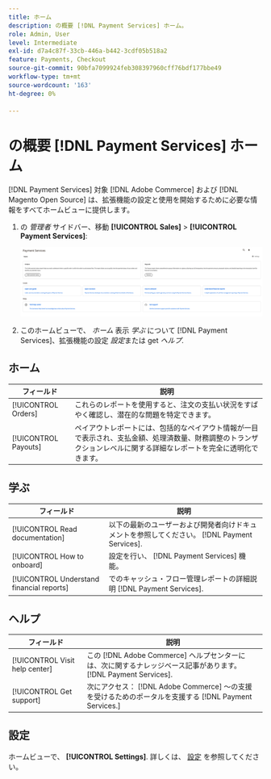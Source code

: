 ```yaml
---
title: ホーム
description: の概要 [!DNL Payment Services] ホーム。
role: Admin, User
level: Intermediate
exl-id: d7a4c87f-33cb-446a-b442-3cdf05b518a2
feature: Payments, Checkout
source-git-commit: 90bfa7099924feb308397960cff76bdf177bbe49
workflow-type: tm+mt
source-wordcount: '163'
ht-degree: 0%

---
```


# の概要 [!DNL Payment Services] ホーム

[!DNL Payment Services] 対象 [!DNL Adobe Commerce] および [!DNL Magento Open Source] は、拡張機能の設定と使用を開始するために必要な情報をすべてホームビューに提供します。

1. の _管理者_ サイドバー、移動 **[!UICONTROL Sales]** > **[!UICONTROL Payment Services]**:

   ![ホームビュー](assets/home-view.png)

1. このホームビューで、 _ホーム_ 表示 _学ぶ_ について [!DNL Payment Services]、拡張機能の設定 _設定_&#x200B;または get _ヘルプ_.

## ホーム

| フィールド | 説明 |
|---|---|
| [!UICONTROL Orders] | これらのレポートを使用すると、注文の支払い状況をすばやく確認し、潜在的な問題を特定できます。 |
| [!UICONTROL Payouts] | ペイアウトレポートには、包括的なペイアウト情報が一目で表示され、支払金額、処理済数量、財務調整のトランザクションレベルに関する詳細なレポートを完全に透明化できます。 |

## 学ぶ

| フィールド | 説明 |
|---|---|
| [!UICONTROL Read documentation] | 以下の最新のユーザーおよび開発者向けドキュメントを参照してください。 [!DNL Payment Services]. |
| [!UICONTROL How to onboard] | 設定を行い、 [!DNL Payment Services] 機能。 |
| [!UICONTROL Understand financial reports] | でのキャッシュ・フロー管理レポートの詳細説明 [!DNL Payment Services]. |

## ヘルプ

| フィールド | 説明 |
|---|---|
| [!UICONTROL Visit help center] | この [!DNL Adobe Commerce] ヘルプセンターには、次に関するナレッジベース記事があります。 [!DNL Payment Services]. |
| [!UICONTROL Get support] | 次にアクセス： [!DNL Adobe Commerce] ～の支援を受けるためのポータルを支援する [!DNL Payment Services.] |

## 設定

ホームビューで、 **[!UICONTROL Settings]**. 詳しくは、 [設定](settings.md) を参照してください。
